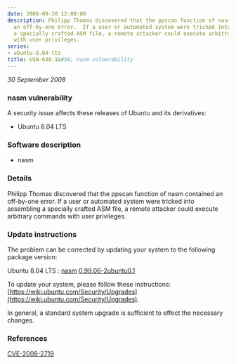 ```yaml
---
date: 2008-09-30 12:00:00
description: Philipp Thomas discovered that the ppscan function of nasm contained
  an off-by-one error.  If a user or automated system were tricked into assembling
  a specially crafted ASM file, a remote attacker could execute arbitrary commands
  with user privileges.
series:
- ubuntu-8.04-lts
title: USN-648-1&#58; nasm vulnerability
---
```


*30 September 2008*

### nasm vulnerability

A security issue affects these releases of Ubuntu and its derivatives:

* Ubuntu 8.04 LTS

### Software description

* nasm 

### Details

Philipp Thomas discovered that the ppscan function of nasm contained an off-by-one error. If a user or automated system were tricked into assembling a specially crafted ASM file, a remote attacker could execute arbitrary commands with user privileges. 

### Update instructions

The problem can be corrected by updating your system to the following package version:

Ubuntu 8.04 LTS
 : [nasm](https://launchpad.net/ubuntu/+source/nasm) <span> [0.99.06-2ubuntu0.1](https://launchpad.net/ubuntu/+source/nasm/0.99.06-2ubuntu0.1) </span> 

To update your system, please follow these instructions: [https://wiki.ubuntu.com/Security/Upgrades](https://wiki.ubuntu.com/Security/Upgrades).

In general, a standard system upgrade is sufficient to effect the necessary changes. 

### References

 
 [CVE-2008-2719](http://people.ubuntu.com/~ubuntu-security/cve/CVE-2008-2719)